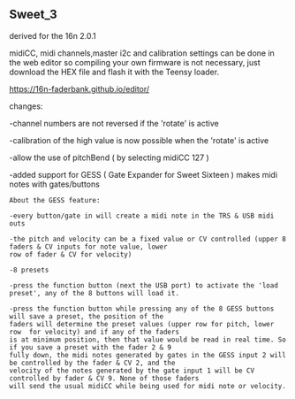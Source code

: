 ## Sweet_3

derived for the 16n 2.0.1  

midiCC, midi channels,master i2c and calibration settings can be done in the web editor so compiling your own firmware is not necessary, just download the HEX file and flash it with the Teensy loader.

https://16n-faderbank.github.io/editor/

changes:
  
  -channel numbers are not reversed if the 'rotate' is active
  
  -calibration of the high value is now possible when the 'rotate' is active

  -allow the use of pitchBend ( by selecting midiCC 127 )
  
  -added support for GESS ( Gate Expander for Sweet Sixteen ) makes midi notes with gates/buttons
  
    About the GESS feature:
    
    -every button/gate in will create a midi note in the TRS & USB midi outs
    
    -the pitch and velocity can be a fixed value or CV controlled (upper 8 faders & CV inputs for note value, lower 
    row of fader & CV for velocity)
    
    -8 presets
    
    -press the function button (next the USB port) to activate the 'load preset', any of the 8 buttons will load it.
    
    -press the function button while pressing any of the 8 GESS buttons will save a preset, the position of the 
    faders will determine the preset values (upper row for pitch, lower row  for velocity) and if any of the faders
    is at minimum position, then that value would be read in real time. So if you save a preset with the fader 2 & 9 
    fully down, the midi notes generated by gates in the GESS input 2 will be controlled by the fader & CV 2, and the
    velocity of the notes generated by the gate input 1 will be CV controlled by fader & CV 9. None of those faders 
    will send the usual midiCC while being used for midi note or velocity.
